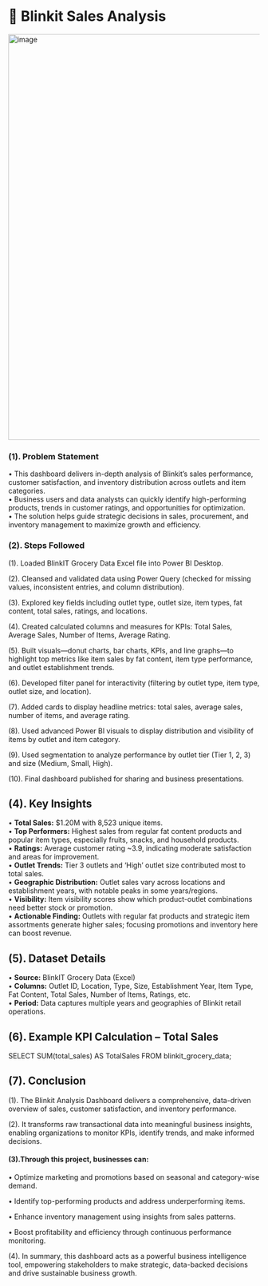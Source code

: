 # 🛒 Blinkit  Sales Analysis 

<img width="1449" height="813" alt="image" src="https://github.com/user-attachments/assets/bcde6719-8e1c-455b-af61-c9a78ecc3501" />






### (1). **Problem Statement**
   • This dashboard delivers in-depth analysis of Blinkit’s sales performance, customer satisfaction, and inventory distribution across outlets and item categories.  
   • Business users and data analysts can quickly identify high-performing products, trends in customer ratings, and opportunities for optimization.  
   • The solution helps guide strategic decisions in sales, procurement, and inventory management to maximize growth and efficiency.

### (2). **Steps Followed**

(1).  Loaded BlinkIT Grocery Data Excel file into Power BI Desktop.  

(2). Cleansed and validated data using Power Query (checked for missing 
values, inconsistent entries, and column distribution).  

(3). Explored key fields including outlet type, outlet size, item types, fat content, total sales, ratings, and locations. 

(4). Created calculated columns and measures for KPIs: Total Sales, Average Sales, Number of Items, Average Rating. 

(5). Built visuals—donut charts, bar charts, KPIs, and line graphs—to highlight top metrics like item sales by fat content, item type performance, and outlet establishment trends.  

(6). Developed filter panel for interactivity (filtering by outlet type, item type, outlet size, and location). 

(7). Added cards to display headline metrics: total sales, average sales, number of items, and average rating.  

(8). Used advanced Power BI visuals to display distribution and visibility of items by outlet and item category.  

(9). Used segmentation to analyze performance by outlet tier (Tier 1, 2, 3) and size (Medium, Small, High).  

(10). Final dashboard published for sharing and business presentations.

## (4). **Key Insights**
   • **Total Sales:** $1.20M with 8,523 unique items.  
   • **Top Performers:** Highest sales from regular fat content products and popular item types, especially fruits, snacks, and household products.  
   • **Ratings:** Average customer rating ~3.9, indicating moderate satisfaction and areas for improvement.  
   • **Outlet Trends:** Tier 3 outlets and ‘High’ outlet size contributed most to total sales.  
   • **Geographic Distribution:** Outlet sales vary across locations and establishment years, with notable peaks in some years/regions.  
   • **Visibility:** Item visibility scores show which product-outlet combinations need better stock or promotion.  
   • **Actionable Finding:** Outlets with regular fat products and strategic item assortments generate higher sales; focusing promotions and inventory here can boost revenue.

## (5). **Dataset Details**
   • **Source:** BlinkIT Grocery Data (Excel)  
   • **Columns:** Outlet ID, Location, Type, Size, Establishment Year, Item Type, Fat Content, Total Sales, Number of Items, Ratings, etc.  
   • **Period:** Data captures multiple years and geographies of Blinkit retail operations.

## (6). **Example KPI Calculation – Total Sales**
   
   SELECT SUM(total_sales) AS TotalSales
   FROM blinkit_grocery_data;


 ## (7). Conclusion
 
(1). The Blinkit Analysis Dashboard delivers a comprehensive, data-driven overview of sales, customer satisfaction, and inventory performance.

(2). It transforms raw transactional data into meaningful business insights, enabling organizations to monitor KPIs, identify trends, and make informed decisions.

#### (3).Through this project, businesses can:
 • Optimize marketing and promotions based on seasonal and         category-wise demand.

• Identify top-performing products and address underperforming items.

• Enhance inventory management using insights from sales patterns.

• Boost profitability and efficiency through continuous performance monitoring.

(4). In summary, this dashboard acts as a powerful business intelligence tool, empowering stakeholders to make strategic, data-backed decisions and drive sustainable business growth.
